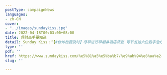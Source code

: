```yaml
---
postType: campaignNews
languages:
- zh-CN
cover:
- "../images/sundaykiss.jpg"
date: 2022-04-18T00:03:00+08:00
title: 理财高手要知道
detail: Sunday Kiss：“【#做体检要及时】尽早进行早期鼻咽癌筛查 可节省达六位数字治疗费用及收入损失”
type: ''
pdf: ''
href: https://www.sundaykiss.com/%e5%81%a5%e5%ba%b7/%e9%ab%94%e6%aa%a2-%e9%bc%bb%e5%92%bd%e7%99%8c-%e6%97%a9%e6%9c%9f%e9%bc%bb%e5%92%bd%e7%99%8c%e7%af%a9%e6%9f%a5-%e6%b2%bb%e7%99%82-544354/
slug: ''

---
```

